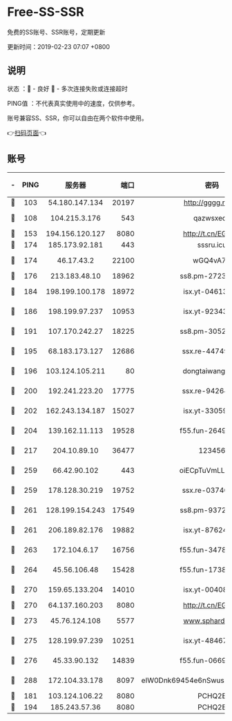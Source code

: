 # Free-SS-SSR

免费的SS账号、SSR账号，定期更新

更新时间：2019-02-23 07:07 +0800

## 说明

状态     ：🙂 - 良好 🙁 - 多次连接失败或连接超时

PING值   ：不代表真实使用中的速度，仅供参考。

账号兼容SS、SSR，你可以自由在两个软件中使用。

👉[扫码页面](https://liesauer.github.io/free-ss-ssr.github.io/)👈

## 账号

|-|PING|服务器|端口|密码|加密方式|区域|
|:----:|:----:|:-----:|-----:|:----:|:----:|:----:|
|🙂|103|54.180.147.134|20197|http://gggg.rocks|chacha20|KR|
|🙂|108|104.215.3.176|543|qazwsxedc|aes-256-gcm|JP|
|🙂|153|194.156.120.127|8080|http://t.cn/EGJIyrl|rc4-md5|RU|
|🙂|174|185.173.92.181|443|sssru.icu|rc4-md5|RU|
|🙂|174|46.17.43.2|22100|wGQ4vA7D|aes-256-gcm|RU|
|🙂|176|213.183.48.10|18962|ss8.pm-27236881|rc4-md5|RU|
|🙂|184|198.199.100.178|18972|isx.yt-04613633|aes-256-cfb|US|
|🙂|186|198.199.97.237|10953|isx.yt-92343390|aes-256-cfb|US|
|🙂|191|107.170.242.27|18225|ss8.pm-30525832|aes-256-cfb|US|
|🙂|195|68.183.173.127|12686|ssx.re-44749299|aes-256-cfb|US|
|🙂|196|103.124.105.211|80|dongtaiwang.com|aes-256-cfb|US|
|🙂|200|192.241.223.20|17775|ssx.re-94264903|aes-256-cfb|US|
|🙂|202|162.243.134.187|15027|isx.yt-33059042|aes-256-cfb|US|
|🙂|204|139.162.11.113|19528|f55.fun-26491183|aes-256-cfb|SG|
|🙂|217|204.10.89.10|36477|123456|aes-256-cfb|US|
|🙂|259|66.42.90.102|443|oiECpTuVmLLxk4Ts|aes-256-cfb|US|
|🙂|259|178.128.30.219|19752|ssx.re-03740090|aes-256-cfb|SG|
|🙂|261|128.199.154.243|17549|ss8.pm-93722543|aes-256-cfb|SG|
|🙂|261|206.189.82.176|19882|isx.yt-87624170|aes-256-cfb|SG|
|🙂|263|172.104.6.17|16756|f55.fun-34782964|aes-256-cfb|US|
|🙂|264|45.56.106.48|15428|f55.fun-17381628|aes-256-cfb|US|
|🙂|270|159.65.133.204|14010|isx.yt-00408071|aes-256-cfb|SG|
|🙂|270|64.137.160.203|8080|http://t.cn/EGJIyrl|rc4-md5|CA|
|🙂|273|45.76.124.108|5577|www.sphard.com|aes-256-cfb|AU|
|🙂|275|128.199.97.239|10251|isx.yt-48467952|aes-256-cfb|SG|
|🙂|276|45.33.90.132|14839|f55.fun-06699506|aes-256-cfb|US|
|🙂|288|172.104.33.178|8097|eIW0Dnk69454e6nSwuspv9DmS201tQ0D|aes-256-cfb|SG|
|🙂|181|103.124.106.22|8080|PCHQ2E|rc4-md5|US|
|🙂|194|185.243.57.36|8080|PCHQ2E|rc4-md5|US|
